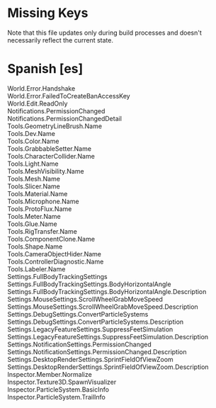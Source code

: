 # Missing Keys
Note that this file updates only during build processes and doesn't necessarily reflect the current state.

# Spanish [es]
World.Error.Handshake  
World.Error.FailedToCreateBanAccessKey  
World.Edit.ReadOnly  
Notifications.PermissionChanged  
Notifications.PermissionChangedDetail  
Tools.GeometryLineBrush.Name  
Tools.Dev.Name  
Tools.Color.Name  
Tools.GrabbableSetter.Name  
Tools.CharacterCollider.Name  
Tools.Light.Name  
Tools.MeshVisibility.Name  
Tools.Mesh.Name  
Tools.Slicer.Name  
Tools.Material.Name  
Tools.Microphone.Name  
Tools.ProtoFlux.Name  
Tools.Meter.Name  
Tools.Glue.Name  
Tools.RigTransfer.Name  
Tools.ComponentClone.Name  
Tools.Shape.Name  
Tools.CameraObjectHider.Name  
Tools.ControllerDiagnostic.Name  
Tools.Labeler.Name  
Settings.FullBodyTrackingSettings  
Settings.FullBodyTrackingSettings.BodyHorizontalAngle  
Settings.FullBodyTrackingSettings.BodyHorizontalAngle.Description  
Settings.MouseSettings.ScrollWheelGrabMoveSpeed  
Settings.MouseSettings.ScrollWheelGrabMoveSpeed.Description  
Settings.DebugSettings.ConvertParticleSystems  
Settings.DebugSettings.ConvertParticleSystems.Description  
Settings.LegacyFeatureSettings.SuppressFeetSimulation  
Settings.LegacyFeatureSettings.SuppressFeetSimulation.Description  
Settings.NotificationSettings.PermissionChanged  
Settings.NotificationSettings.PermissionChanged.Description  
Settings.DesktopRenderSettings.SprintFieldOfViewZoom  
Settings.DesktopRenderSettings.SprintFieldOfViewZoom.Description  
Inspector.Member.Normalize  
Inspector.Texture3D.SpawnVisualizer  
Inspector.ParticleSystem.BasicInfo  
Inspector.ParticleSystem.TrailInfo  

